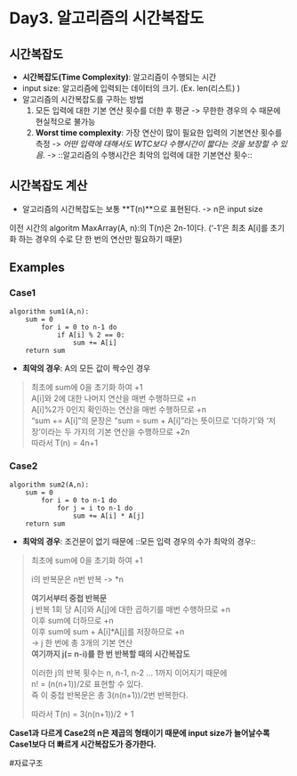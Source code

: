 # Day3. 알고리즘의 시간복잡도
## 시간복잡도
* **시간복잡도(Time Complexity)**: 알고리즘이 수행되는 시간
* input size: 알고리즘에 입력되는 데이터의 크기. (Ex. len(리스트) )
* 알고리즘의 시간복잡도를 구하는 방법
	1. 모든 입력에 대한 기본 연산 횟수를 더한 후 평균 -> 무한한 경우의 수 때문에 현실적으로 불가능
	2. **Worst time complexity**: 가장 연산이 많이 필요한 입력의 기본연산 횟수를 측정 -> _어떤 입력에 대해서도 WTC보다 수행시간이 짧다는 것을 보장할 수 있음._
-> ::알고리즘의 수행시간은 최악의 입력에 대한 기본연산 횟수::

## 시간복잡도 계산
* 알고리즘의 시간복잡도는 보통 **T(n)**으로 표현된다.
-> n은 input size

이전 시간의 algoritm MaxArray(A, n):의 T(n)은 2n-1이다.
(‘-1’은 최초 A[i]를 초기화 하는 경우의 수로 단 한 번의 연산만 필요하기 때문)

## Examples
### Case1
```
algorithm sum1(A,n):
	sum = 0
		for i = 0 to n-1 do
			if A[i] % 2 == 0:
				sum += A[i]
	return sum
```

* **최악의 경우**: A의 모든 값이 짝수인 경우

> 최초에 sum에 0을 초기화 하여 +1  
> A[i]와 2에 대한 나머지 연산을 매번 수행하므로 +n  
> A[i]%2가 0인지 확인하는 연산을 매번 수행하므로 +n  
> “sum += A[i]”의 문장은 “sum = sum + A[i]”라는 뜻이므로 ‘더하기’와 ‘저장’이라는 두 가지의 기본 연산을 수행하므로 +2n  
> 따라서 T(n) = 4n+1  


### Case2
```
algorithm sum2(A,n):
	sum = 0
		for i = 0 to n-1 do
			for j = i to n-1 do
				sum += A[i] * A[j]
	return sum
```

* **최악의 경우**: 조건문이 없기 때문에 ::모든 입력 경우의 수가 최악의 경우::

> 최초에 sum에 0을 초기화 하여 +1  
>   
> i의 반복문은 n번 반복 -> *n  
>   
> **여기서부터 중첩 반복문**  
> j 반복 1회 당 A[i]와 A[j]에 대한 곱하기를 매번 수행하므로 +n  
> 이후 sum에 더하므로 +n  
> 이후 sum에 sum + A[i]*A[j]를 저장하므로 +n  
> -> j 한 번에 총 3개의 기본 연산  
> **여기까지 j(= n-i)를 한 번 반복할 때의 시간복잡도**  
>   
> 이러한 j의 반복 횟수는 n, n-1, n-2 … 1까지 이어지기 때문에  
> n! = (n(n+1))/2로 표현할 수 있다.  
> 즉 이 중첩 반복문은 총 3(n(n+1))/2번 반복한다.  
>   
> 따라서 T(n) = 3(n(n+1))/2 + 1  
  
**Case1과 다르게 Case2의 n은 제곱의 형태이기 때문에 input size가 늘어날수록 Case1보다 더 빠르게 시간복잡도가 증가한다.**



#자료구조
